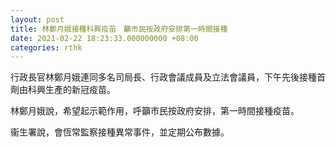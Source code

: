 ```yaml
---
layout: post
title: 林鄭月娥接種科興疫苗　籲市民按政府安排第一時間接種
date: 2021-02-22 18:23:33.000000000 +08:00
categories: rthk
---
```


行政長官林鄭月娥連同多名司局長、行政會議成員及立法會議員，下午先後接種首劑由科興生產的新冠疫苗。

林鄭月娥說，希望起示範作用，呼籲市民按政府安排，第一時間接種疫苗。

衞生署說，會恆常監察接種異常事件，並定期公布數據。
